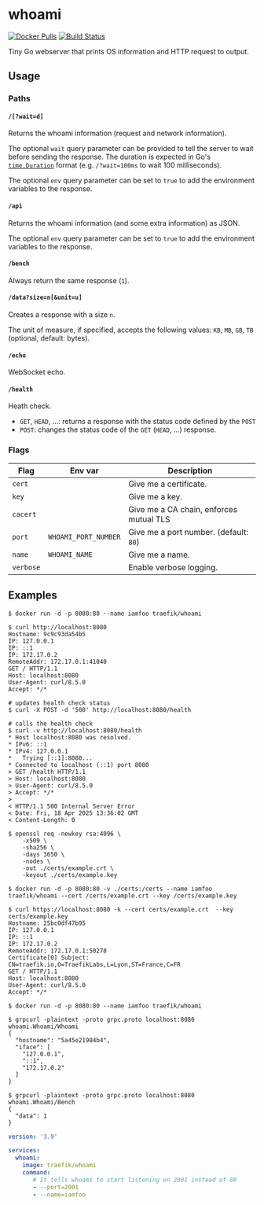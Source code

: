 # whoami


[![Docker Pulls](https://img.shields.io/docker/pulls/traefik/whoami.svg)](https://hub.docker.com/r/traefik/whoami/)
[![Build Status](https://github.com/traefik/whoami/workflows/Main/badge.svg?branch=master)](https://github.com/traefik/whoami/actions)

Tiny Go webserver that prints OS information and HTTP request to output.

## Usage

### Paths

#### `/[?wait=d]`

Returns the whoami information (request and network information).

The optional `wait` query parameter can be provided to tell the server to wait before sending the response.
The duration is expected in Go's [`time.Duration`](https://golang.org/pkg/time/#ParseDuration) format (e.g. `/?wait=100ms` to wait 100 milliseconds).

The optional `env` query parameter can be set to `true` to add the environment variables to the response.

#### `/api`

Returns the whoami information (and some extra information) as JSON.

The optional `env` query parameter can be set to `true` to add the environment variables to the response.

#### `/bench`

Always return the same response (`1`).

#### `/data?size=n[&unit=u]`

Creates a response with a size `n`.

The unit of measure, if specified, accepts the following values: `KB`, `MB`, `GB`, `TB` (optional, default: bytes).

#### `/echo`

WebSocket echo.

#### `/health`

Heath check.

- `GET`, `HEAD`, ...: returns a response with the status code defined by the `POST`
- `POST`: changes the status code of the `GET` (`HEAD`, ...) response.

### Flags

| Flag      | Env var              | Description                             |
|-----------|----------------------|-----------------------------------------|
| `cert`    |                      | Give me a certificate.                  |
| `key`     |                      | Give me a key.                          |
| `cacert`  |                      | Give me a CA chain, enforces mutual TLS |
| `port`    | `WHOAMI_PORT_NUMBER` | Give me a port number. (default: `80`)  |
| `name`    | `WHOAMI_NAME`        | Give me a name.                         |
| `verbose` |                      | Enable verbose logging.                 |

## Examples

```console
$ docker run -d -p 8080:80 --name iamfoo traefik/whoami

$ curl http://localhost:8080
Hostname: 9c9c93da54b5
IP: 127.0.0.1
IP: ::1
IP: 172.17.0.2
RemoteAddr: 172.17.0.1:41040
GET / HTTP/1.1
Host: localhost:8080
User-Agent: curl/8.5.0
Accept: */*
```

```console
# updates health check status
$ curl -X POST -d '500' http://localhost:8080/health

# calls the health check
$ curl -v http://localhost:8080/health
* Host localhost:8080 was resolved.
* IPv6: ::1
* IPv4: 127.0.0.1
*   Trying [::1]:8080...
* Connected to localhost (::1) port 8080
> GET /health HTTP/1.1
> Host: localhost:8080
> User-Agent: curl/8.5.0
> Accept: */*
> 
< HTTP/1.1 500 Internal Server Error
< Date: Fri, 18 Apr 2025 13:36:02 GMT
< Content-Length: 0
```

```console
$ openssl req -newkey rsa:4096 \
    -x509 \
    -sha256 \
    -days 3650 \
    -nodes \
    -out ./certs/example.crt \
    -keyout ./certs/example.key

$ docker run -d -p 8080:80 -v ./certs:/certs --name iamfoo traefik/whoami --cert /certs/example.crt --key /certs/example.key

$ curl https://localhost:8080 -k --cert certs/example.crt  --key certs/example.key
Hostname: 25bc0df47b95
IP: 127.0.0.1
IP: ::1
IP: 172.17.0.2
RemoteAddr: 172.17.0.1:50278
Certificate[0] Subject: CN=traefik.io,O=TraefikLabs,L=Lyon,ST=France,C=FR
GET / HTTP/1.1
Host: localhost:8080
User-Agent: curl/8.5.0
Accept: */*
```

```console
$ docker run -d -p 8080:80 --name iamfoo traefik/whoami

$ grpcurl -plaintext -proto grpc.proto localhost:8080 whoami.Whoami/Whoami
{
  "hostname": "5a45e21984b4",
  "iface": [
    "127.0.0.1",
    "::1",
    "172.17.0.2"
  ]
}

$ grpcurl -plaintext -proto grpc.proto localhost:8080 whoami.Whoami/Bench
{
  "data": 1
}
```

```yml
version: '3.9'

services:
  whoami:
    image: traefik/whoami
    command:
       # It tells whoami to start listening on 2001 instead of 80
       - --port=2001
       - --name=iamfoo
```
